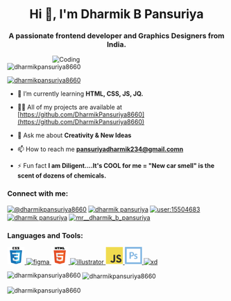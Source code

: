 <h1 align="center">Hi 👋, I'm Dharmik B Pansuriya</h1>
<h3 align="center">A passionate frontend developer and Graphics Designers from India.</h3>
<img align="right" alt="Coding" width="400" src="https://media.giphy.com/media/Er3QVX48nt5ok/source.gif">

<p align="left"> <img src="https://komarev.com/ghpvc/?username=dharmikpansuriya8660&label=Profile%20views&color=0e75b6&style=flat" alt="dharmikpansuriya8660" /> </p>

<p align="left"> <a href="https://github.com/ryo-ma/github-profile-trophy"><img src="https://github-profile-trophy.vercel.app/?username=dharmikpansuriya8660" alt="dharmikpansuriya8660" /></a> </p>

- 🌱 I’m currently learning **HTML, CSS, JS, JQ.**

- 👨‍💻 All of my projects are available at [https://github.com/DharmikPansuriya8660](https://github.com/DharmikPansuriya8660)

- 💬 Ask me about **Creativity & New Ideas**

- 📫 How to reach me **pansuriyadharmik234@gmail.comn**

- ⚡ Fun fact **I am Diligent....It's COOL for me = "New car smell" is the scent of dozens of chemicals.**

<h3 align="left">Connect with me:</h3>
<p align="left">
<a href="https://codepen.io/@dharmikpansuriya8660" target="blank"><img align="center" src="https://cdn.jsdelivr.net/npm/simple-icons@3.0.1/icons/codepen.svg" alt="@dharmikpansuriya8660" height="30" width="40" /></a>
<a href="https://linkedin.com/in/dharmik pansuriya" target="blank"><img align="center" src="https://cdn.jsdelivr.net/npm/simple-icons@3.0.1/icons/linkedin.svg" alt="dharmik pansuriya" height="30" width="40" /></a>
<a href="https://stackoverflow.com/users/user:15504683" target="blank"><img align="center" src="https://cdn.jsdelivr.net/npm/simple-icons@3.0.1/icons/stackoverflow.svg" alt="user:15504683" height="30" width="40" /></a>
<a href="https://fb.com/dharmik pansuriya" target="blank"><img align="center" src="https://cdn.jsdelivr.net/npm/simple-icons@3.0.1/icons/facebook.svg" alt="dharmik pansuriya" height="30" width="40" /></a>
<a href="https://instagram.com/mr__dharmik_b_pansuriya" target="blank"><img align="center" src="https://cdn.jsdelivr.net/npm/simple-icons@3.0.1/icons/instagram.svg" alt="mr__dharmik_b_pansuriya" height="30" width="40" /></a>
</p>

<h3 align="left">Languages and Tools:</h3>
<p align="left"> <a href="https://www.w3schools.com/css/" target="_blank"> <img src="https://raw.githubusercontent.com/devicons/devicon/master/icons/css3/css3-original-wordmark.svg" alt="css3" width="40" height="40"/> </a> <a href="https://www.figma.com/" target="_blank"> <img src="https://www.vectorlogo.zone/logos/figma/figma-icon.svg" alt="figma" width="40" height="40"/> </a> <a href="https://www.w3.org/html/" target="_blank"> <img src="https://raw.githubusercontent.com/devicons/devicon/master/icons/html5/html5-original-wordmark.svg" alt="html5" width="40" height="40"/> </a> <a href="https://www.adobe.com/in/products/illustrator.html" target="_blank"> <img src="https://www.vectorlogo.zone/logos/adobe_illustrator/adobe_illustrator-icon.svg" alt="illustrator" width="40" height="40"/> </a> <a href="https://developer.mozilla.org/en-US/docs/Web/JavaScript" target="_blank"> <img src="https://raw.githubusercontent.com/devicons/devicon/master/icons/javascript/javascript-original.svg" alt="javascript" width="40" height="40"/> </a> <a href="https://www.photoshop.com/en" target="_blank"> <img src="https://raw.githubusercontent.com/devicons/devicon/master/icons/photoshop/photoshop-line.svg" alt="photoshop" width="40" height="40"/> </a> <a href="https://www.adobe.com/products/xd.html" target="_blank"> <img src="https://cdn.worldvectorlogo.com/logos/adobe-xd.svg" alt="xd" width="40" height="40"/> </a> </p>

<p><img align="left" src="https://github-readme-stats.vercel.app/api/top-langs?username=dharmikpansuriya8660&show_icons=true&locale=en&layout=compact" alt="dharmikpansuriya8660" /></p>

<p>&nbsp;<img align="center" src="https://github-readme-stats.vercel.app/api?username=dharmikpansuriya8660&show_icons=true&locale=en" alt="dharmikpansuriya8660" /></p>

<p><img align="center" src="https://github-readme-streak-stats.herokuapp.com/?user=dharmikpansuriya8660&" alt="dharmikpansuriya8660" /></p>

